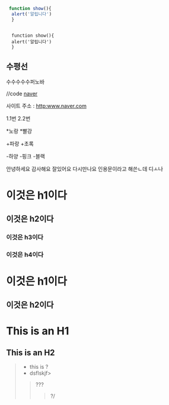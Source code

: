 ```javascript
 function show(){
  alert('알립니다')
  }
```


<pre><code>
  function show(){
  alert('알립니다')
  }
</code></pre>

수평선
--------------------------------
수수수수수퍼노바

//code
[naver][addr]

[addr]:https://www.naver.com "네이버"

사이트 주소 : <http:www.naver.com>




1.1번
2.2번

*노랑
  *빨강
  
+파랑
  +초록

-하양
  -핑크
    -블랙




안녕하세요 감사해요 잘있어요 다시만나요
    인용문이라고 해쓴ㄴ데 디ㅗ나





# 이것은 h1이다
## 이것은 h2이다
### 이것은 h3이다
### 이것은 h4이다
<h1>이것은 h1이다</h1>
<h2>이것은 h2이다</h2>

This is an H1
============

This is an H2
-------------

>- this is ?
> - dsflskjf>
> >???
> >>?/
> >>
